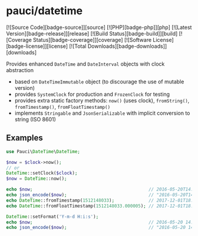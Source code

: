 # pauci/datetime

[![Source Code][badge-source]][source]
[![PHP][badge-php]][php]
[![Latest Version][badge-release]][release]
[![Build Status][badge-build]][build]
[![Coverage Status][badge-coverage]][coverage]
[![Software License][badge-license]][license]
[![Total Downloads][badge-downloads]][downloads]

Provides enhanced `DateTime` and `DateInterval` objects with clock abstraction
- based on `DateTimeImmutable` object (to discourage the use of mutable version)
- provides `SystemClock` for production and `FrozenClock` for testing
- provides extra static factory methods: `now()` (uses clock), `fromString()`, `fromTimestamp()`, `fromFloatTimestamp()`
- implements `Stringable` and `JsonSerializable` with implicit conversion to string (ISO 8601)


## Examples

```php
use Pauci\DateTime\DateTime;

$now = $clock->now();
// or
DateTime::setClock($clock);
$now = DateTime::now();

echo $now;                                            // 2016-05-20T14:30:54.345678+02:00
echo json_encode($now);                               // "2016-05-20T14:30:54.345678+02:00"
echo DateTime::fromTimestamp(1512148033);             // 2017-12-01T18:07:13+01:00
echo DateTime::fromFloatTimestamp(1512148033.000005); // 2017-12-01T18:07:13.000005+01:00

DateTime::setFormat('Y-m-d H:i:s');
echo $now;                                            // 2016-05-20 14:30:54
echo json_encode($now);                               // "2016-05-20 14:30:54"
```


